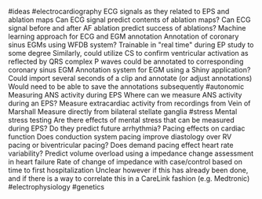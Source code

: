 #ideas
	#electrocardiography
		ECG signals as they related to EPS and ablation maps
			Can ECG signal predict contents of ablation maps?
			Can ECG signal before and after AF ablation predict success of ablations?
		Machine learning approach for ECG and EGM annotation
			Annotation of coronary sinus EGMs using WFDB system?
				Trainable in "real time" during EP study to some degree
				Similarly, could utilize CS to confirm ventricular activation as reflected by QRS complex
				P waves could be annotated to corresponding coronary sinus EGM
			Annotation system for EGM using a Shiny application?
				Could import several seconds of a clip and annotate (or adjust annotations)
				Would need to be able to save the annotations subsequently
	#autonomic
		Measuring ANS activity during EPS
			Where can we measure ANS activity during an EPS?
				Measure extracardiac activity from recordings from Vein of Marshall
				Measure directly from bilateral stellate ganglia
	#stress
		Mental stress testing
			Are there effects of mental stress that can be measured during EPS? Do they predict future arrhythmia?
		Pacing effects on cardiac function
			Does conduction system pacing improve diastology over RV pacing or biventricular pacing?
			Does demand pacing effect heart rate variability?
			Predict volume overload using a impedance change assessment in heart failure
				Rate of change of impedance with case/control based on time to first hospitalization
					Unclear however if this has already been done, and if there is a way to correlate this in a CareLink fashion (e.g. Medtronic)
	#electrophysiology
	#genetics

